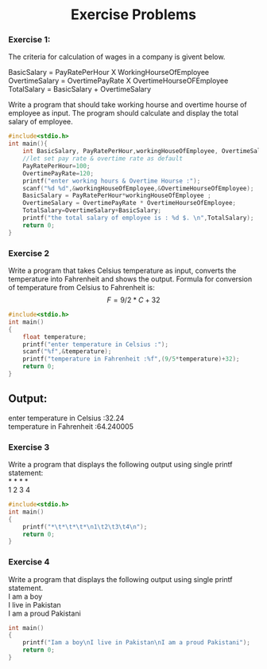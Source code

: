 <div align="center">
   <h1> Exercise Problems</h1>
</div>

### Exercise 1:
The criteria for calculation of wages in a company is givent below.

BasicSalary = PayRatePerHour  X WorkingHourseOfEmployee  
OvertimeSalary = OvertimePayRate X OvertimeHourseOFEmployee  
TotalSalary = BasicSalary + OvertimeSalary   

Write a program that should take working hourse and overtime hourse of employee as input. The program should calculate and display the total salary of employee.   
```c
#include<stdio.h>
int main(){
    int BasicSalary, PayRatePerHour,workingHouseOfEmployee, OvertimeSalary ,OvertimePayRate , OvertimeHourseOfEmployee,TotalSalary;
    //let set pay rate & overtime rate as default
    PayRatePerHour=100;
    OvertimePayRate=120;
    printf("enter working hours & Overtime Hourse :");
    scanf("%d %d",&workingHouseOfEmployee,&OvertimeHourseOfEmployee);
    BasicSalary = PayRatePerHour*workingHouseOfEmployee ; 
    OvertimeSalary = OvertimePayRate * OvertimeHourseOfEmployee;
    TotalSalary=OvertimeSalary+BasicSalary;
    printf("the total salary of employee is : %d $. \n",TotalSalary);
    return 0;
}
```

### Exercise 2 
Write a program that takes Celsius temperature as input, converts the temperature into Fahrenheit and shows the output. Formula for conversion of temperature from Celsius to Fahrenheit is:   
     $$F=9/2*C+32$$
```c
#include<stdio.h>
int main()
{
	float temperature;
	printf("enter temperature in Celsius :");
	scanf("%f",&temperature);
	printf("temperature in Fahrenheit :%f",(9/5*temperature)+32);
	return 0;
}
```
## Output:
enter temperature in Celsius :32.24  
temperature in Fahrenheit :64.240005  
### Exercise 3
Write a program that displays the following output using single printf statement:   
\*     \*     \*     \*  
1    2    3    4  
```c
#include<stdio.h>
int main()
{
    printf("*\t*\t*\t*\n1\t2\t3\t4\n");
    return 0;
}
```
### Exercise 4
Write a program that displays the following output using single printf statement.  
I am a boy   
I live in Pakistan  
I am a proud Pakistani  
```c
int main()
{
    printf("Iam a boy\nI live in Pakistan\nI am a proud Pakistani");
    return 0;
}
```